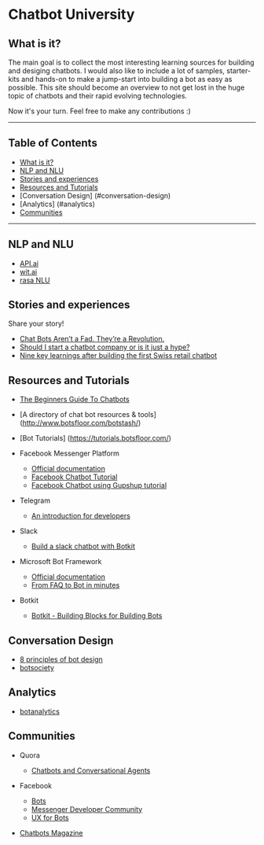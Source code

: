 # Chatbot University

## What is it?

The main goal is to collect the most interesting learning sources for building and desiging chatbots.
I would also like to include a lot of samples, starter-kits and hands-on to make a jump-start into building a bot as easy as possible.
This site should become an overview to not get lost in the huge topic of chatbots and their rapid evolving technologies.

Now it's your turn. Feel free to make any contributions :)

---

## Table of Contents

- [What is it?](#what-is-it)
- [NLP and NLU](#nlp-and-nlu)
- [Stories and experiences](#stories-and-experiences)
- [Resources and Tutorials](#resources-and-tutorials)
- [Conversation Design] (#conversation-design)
- [Analytics] (#analytics)
- [Communities](#communities)

---

## NLP and NLU

- [API.ai](https://api.ai/)
- [wit.ai](https://wit.ai/)
- [rasa NLU](https://github.com/golastmile/rasa_nlu)


## Stories and experiences
Share your story!

- [Chat Bots Aren’t a Fad. They’re a Revolution.](https://backchannel.com/the-chat-bot-revolution-is-upon-us-f3fa9e0b380#.6slfpy1st)
- [Should I start a chatbot company or is it just a hype?](https://www.quora.com/Should-I-start-a-chatbot-company-or-is-it-just-a-hype)
- [Nine key learnings after building the first Swiss retail chatbot](https://medium.com/valora-lab/nine-key-learnings-after-building-the-first-swiss-retail-chatbot-56a4cfd2291#.enjmgqdb0)


## Resources and Tutorials

- [The Beginners Guide To Chatbots](https://chatbotsmagazine.com/the-complete-beginner-s-guide-to-chatbots-8280b7b906ca#.v365j1gvu)
- [A directory of chat bot resources & tools] (http://www.botsfloor.com/botstash/)
- [Bot Tutorials] (https://tutorials.botsfloor.com/)

- Facebook Messenger Platform
    - [Official documentation](https://developers.facebook.com/docs/messenger-platform)
    - [Facebook Chatbot Tutorial](https://github.com/AdrianKrebs/facebook-chatbot-tutorial)
    - [Facebook Chatbot using Gupshup tutorial](https://github.com/Raniazy/messenger-facebook-bot-gupshup)
    
- Telegram
    - [An introduction for developers](https://core.telegram.org/bots)
    
- Slack 
    - [Build a slack chatbot with Botkit](https://github.com/Raniazy/tuto_slack_botkit_chatbot)    
    
- Microsoft Bot Framework 
    - [Official documentation](https://docs.botframework.com/en-us/faq/)    
    - [From FAQ to Bot in minutes](https://qnamaker.ai/)    

- Botkit 
    - [Botkit - Building Blocks for Building Bots](https://github.com/howdyai/botkit)


## Conversation Design

- [8 principles of bot design](https://medium.com/intercom-inside/8-principles-of-bot-design-51f03df1d84c#.dnpkiyvhi)
- [botsociety](https://botsociety.io/)


## Analytics

- [botanalytics](https://botanalytics.co)

## Communities
- Quora
    - [Chatbots and Conversational Agents](https://www.quora.com/topic/Chatbots-and-Conversational-Agents)

- Facebook
    - [Bots](https://www.facebook.com/groups/chatbot/)
    - [Messenger Developer Community](https://www.facebook.com/groups/messengerplatform/)
    - [UX for Bots](https://www.facebook.com/groups/uxforbots/)

- [Chatbots Magazine](https://chatbotsmagazine.com)

